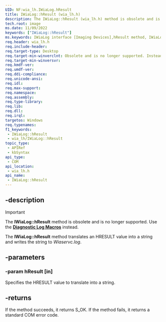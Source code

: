 ```yaml
---
UID: NF:wia_lh.IWiaLog.hResult
title: IWiaLog::hResult (wia_lh.h)
description: The IWiaLog::hResult (wia_lh.h) method is obsolete and is no longer supported. Use the Diagnostic Log Macros instead.
tech.root: image
ms.date: 11/09/2022
keywords: ["IWiaLog::hResult"]
ms.keywords: IWiaLog interface [Imaging Devices],hResult method, IWiaLog.hResult, IWiaLog::hResult, IWiaLog_e581a82d-60c1-45e3-9d5a-fcac2b4d9c9c.xml, hResult, hResult method [Imaging Devices], hResult method [Imaging Devices],IWiaLog interface, image.iwialog_hresult, wia_lh/IWiaLog::hResult
req.header: wia_lh.h
req.include-header: 
req.target-type: Desktop
req.target-min-winverclnt: Obsolete and is no longer supported. Instead, use the Diagnostic Log Macros.
req.target-min-winversvr: 
req.kmdf-ver: 
req.umdf-ver: 
req.ddi-compliance: 
req.unicode-ansi: 
req.idl: 
req.max-support: 
req.namespace: 
req.assembly: 
req.type-library: 
req.lib: 
req.dll: 
req.irql: 
targetos: Windows
req.typenames: 
f1_keywords:
 - IWiaLog::hResult
 - wia_lh/IWiaLog::hResult
topic_type:
 - APIRef
 - kbSyntax
api_type:
 - COM
api_location:
 - wia_lh.h
api_name:
 - IWiaLog::hResult
---
```


## -description

> [!IMPORTANT]
> The **IWiaLog::hResult** method is obsolete and is no longer supported. Use the [**Diagnostic Log Macros**](/windows-hardware/drivers/image/wia-diagnostic-log-macros) instead.

The **IWiaLog::hResult** method translates an HRESULT value into a string and writes the string to *Wiaservc.log*.

## -parameters

### -param hResult [in]

Specifies the HRESULT value to translate into a string.

## -returns

If the method succeeds, it returns S_OK. If the method fails, it returns a standard COM error code.
